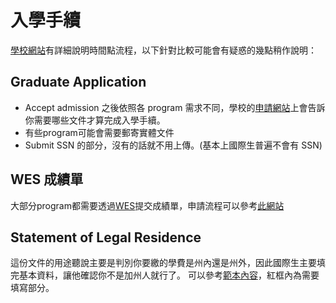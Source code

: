 # 入學手續

[學校網站](https://grad.ucsd.edu/admissions/admitted-students/before-you-arrive.html)有詳細說明時間點流程，以下針對比較可能會有疑惑的幾點稍作說明：

## Graduate Application

- Accept admission 之後依照各 program 需求不同，學校的[申請網站](https://connect.grad.ucsd.edu/apply/)上會告訴你需要哪些文件才算完成入學手續。
- 有些program可能會需要郵寄實體文件
- Submit SSN 的部分，沒有的話就不用上傳。(基本上國際生普遍不會有 SSN)

## WES 成績單

大部分program都需要透過[WES](https://www.wes.org/)提交成績單，申請流程可以參考[此網站](https://www.distinct-education.com/post/studyabroad-wes)

## Statement of Legal Residence

這份文件的用途聽說主要是判別你要繳的學費是州內還是州外，因此國際生主要填完基本資料，讓他確認你不是加州人就行了。 可以參考[範本內容](https://drive.google.com/file/d/1IEqT0NRcfPAuc9X-UyOSKAY0vkTENlCH/view?usp=sharing)，紅框內為需要填寫部分。

